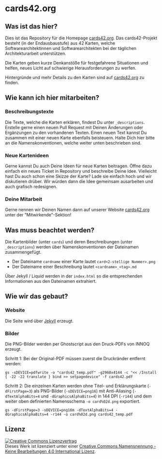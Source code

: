 # cards42.org

## Was ist das hier?

Dies ist das Repository für die Homepage [cards42.org](https://cards42.org). Das cards42-Projekt besteht (in der Endausbaustufe) aus 42 Karten, welche Softwarearchitektinnen und Softwarearchitekten bei der täglichen Architekturarbeit unterstützen.

Die Karten geben kurze Denkanstöße für festgefahrene Situationen und helfen, neues Licht auf schwierige Herausforderungen zu werfen.

Hintergründe und mehr Details zu den Karten sind auf [cards42.org](https://cards42.org) zu finden.

## Wie kann ich hier mitarbeiten?

### Beschreibungstexte

Die Texte, welche die Karten erklären, findest Du unter `_descriptions`. Erstelle gerne einen neuen Pull Request mit Deinen Änderungen oder Ergänzungen zu den vorhandenen Texten. Einen neuen Text kannst Du zusammen mit einer neuen Karte ebenfalls beisteuern. Halte Dich hier bitte an die Namenskonventionen, welche weiter unten beschrieben sind.

### Neue Kartenideen

Gerne kannst Du auch Deine Ideen für neue Karten beitragen. Öffne dazu einfach ein neues Ticket in Repository und beschreibe Deine Idee. Vielleicht hast Du auch schon eine Skizze der Karte? Lade sie einfach hoch und wir diskutieren drüber. Wir würden dann die Idee gemeinsam ausarbeiten und auch grafisch redesignen.

### Deine Mitarbeit

Gerne nennen wir Deinen Namen dann auf unserer Website [cards42.org](https://cards42.org) unter der "Mitwirkende"-Sektion!

## Was muss beachtet werden?

Die Kartenbilder (unter `cards`) und deren Beschreibungen (unter `_descriptions`) werden über Namenskonventionen der Dateinamen zusammengefügt.

* Der Dateiname `cardname` einer Karte lautet `card<2-stellige Nummer>.png`
* Der Dateiname einer Beschreibung lautet `<cardname>_<tag>.md`

Über Jekyll / Liquid werden in der `index.html` so die entsprechenden Informationen aus den Dateinamen extrahiert.

## Wie wir das gebaut?

### Website

Die Seite wird über [Jekyll](https://jekyllrb.com/) erzeugt.

### Bilder

Die PNG-Bilder werden per Ghostscript aus den Druck-PDFs von INNOQ erzeugt.

Schritt 1: Bei der Original-PDF müssen zuerst die Druckränder entfernt werden:

```
gs -sDEVICE=pdfwrite -o "cards42_temp.pdf" -g2960x4144 -c "<< /Install { -22 -22 translate } bind >> setpagedevice" -f cards42.pdf
```

Schritt 2: Die einzelnen Karten werden ohne Titel- und Erklärungskarte (`-dFirstPage=3`) als PNG-Bilder (`-sDEVICE=png16`) mit Anti-Aliasing (`-dTextAlphaBits=4` und `-dGraphicsAlphaBits=4`) in 144 DPI (`-r144`) und dem weiter oben definierten Namensschema `-o card%02d.png` exportiert.

```
gs -dFirstPage=3 -sDEVICE=png16m -dTextAlphaBits=4 -dGraphicsAlphaBits=4 -r144 -o card%02d.png cards42_temp.pdf
```

## Lizenz

<a rel="license" href="http://creativecommons.org/licenses/by-nd/4.0/"><img alt="Creative Commons Lizenzvertrag" style="border-width:0" src="https://i.creativecommons.org/l/by-nd/4.0/88x31.png" /></a><br />Dieses Werk ist lizenziert unter einer <a rel="license" href="http://creativecommons.org/licenses/by-nd/4.0/">Creative Commons Namensnennung - Keine Bearbeitungen 4.0 International Lizenz</a>.
